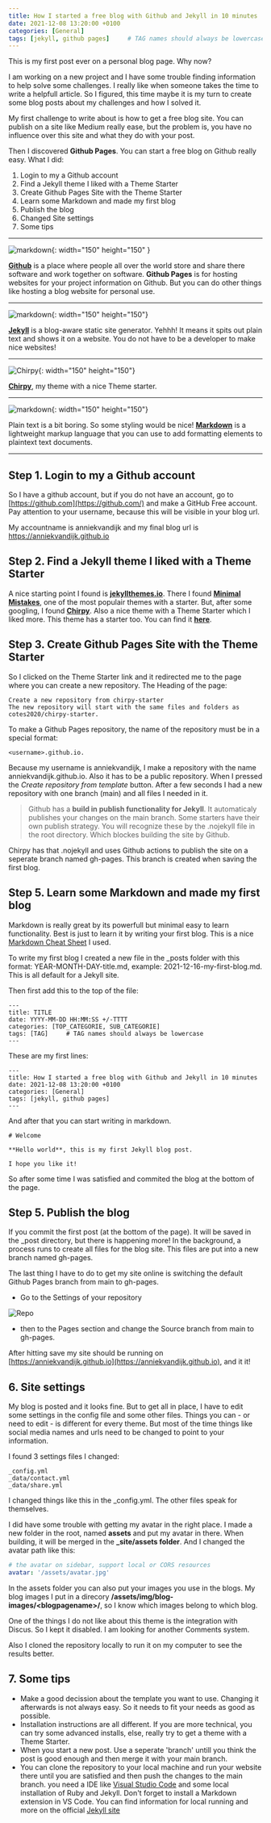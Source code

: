 ```yaml
---
title: How I started a free blog with Github and Jekyll in 10 minutes
date: 2021-12-08 13:20:00 +0100
categories: [General]
tags: [jekyll, github pages]     # TAG names should always be lowercase
---
```


This is my first post ever on a personal blog page. Why now? 

I am working on a new project and I have some trouble finding information to help solve some challenges. I really like when someone takes the time to write a helpfull article. So I figured, this time maybe it is my turn to create some blog posts about my challenges and how I solved it. 

My first challenge to write about is how to get a free blog site. You can publish on a site like Medium really ease, but the problem is, you have no influence over this site and what they do with your post. 

Then I discovered **Github Pages**. You can start a free blog on Github really easy. What I did:
1. Login to my a Github account
2. Find a Jekyll theme I liked with a Theme Starter
3. Create Github Pages Site with the Theme Starter
5. Learn some Markdown and made my first blog
6. Publish the blog
7. Changed Site settings
8. Some tips

---

![markdown](/assets/img/blog-images/2021-12-08-First-post/Github.png){: width="150" height="150" }

[**Github**](https://github.com/) is a place where people all over the world store and share there software and work together on software. **Github Pages** is for hosting websites for your project information on Github. But you can do other things like hosting a blog website for personal use.

---

![markdown](/assets/img/blog-images/2021-12-08-First-post/Jekyll.png){: width="150" height="150"} 

[**Jekyll**](https://jekyllrb.com/) is a blog-aware static site generator. Yehhh! It means it spits out plain text and shows it on a website. You do not have to be a developer to make nice websites!

---

![Chirpy](/assets/img/blog-images/2021-12-08-First-post/Screenshot1.jpg){: width="150" height="150"} 

[**Chirpy**](https://chirpy.cotes.info/), my theme with a nice Theme starter. 

---

![markdown](/assets/img/blog-images/2021-12-08-First-post/markdown.png){: width="150" height="150"} 

Plain text is a bit boring. So some styling would be nice! [**Markdown**](https://www.markdownguide.org/) is a lightweight markup language that you can use to add formatting elements to plaintext text documents.

---

## Step 1. Login to my a Github account

So I have a github account, but if you do not have an account, go to [https://github.com](https://github.com/) and make a GitHub Free account. Pay attention to your username, because this will be visible in your blog url. 

My accountname is anniekvandijk and my final blog url is https://anniekvandijk.github.io

## Step 2. Find a Jekyll theme I liked with a Theme Starter

A nice starting point I found is [**jekyllthemes.io**](https://jekyllthemes.io). There I found [**Minimal Mistakes**](https://jekyllthemes.io/theme/minimal-mistakes), one of the most populair themes with a starter. But,  after some googling, I found [**Chirpy**](https://github.com/cotes2020/jekyll-theme-chirpy). Also a nice theme with a Theme Starter which I liked more. This theme has a starter too. You can find it [**here**](https://github.com/cotes2020/chirpy-starter).

## Step 3. Create Github Pages Site with the Theme Starter

So I clicked on the Theme Starter link and it redirected me to the page where you can create a new repository. The Heading of the page:

```
Create a new repository from chirpy-starter
The new repository will start with the same files and folders as cotes2020/chirpy-starter.
```

To make a Github Pages repository, 
the name of the repository must be in a special format: 
```
<username>.github.io.
```
Because my username is anniekvandijk, I make a repository with the name anniekvandijk.github.io. Also it has to be a public repository. When I pressed the *Create repository from template* button. After a few seconds I had a new repository with one branch (main) and all files I needed in it. 

> Github has a **build in publish functionality for Jekyll**. It automaticaly publishes your changes on the main branch. Some starters have their own publish strategy. You will recognize these by the .nojekyll file in the root directory. Which blockes building the site by Github.

Chirpy has that .nojekyll and uses Github actions to publish the site on a seperate branch named gh-pages. This branch is created when saving the first blog. 

## Step 5. Learn some Markdown and made my first blog

Markdown is really great by its powerfull but minimal easy to learn functionality. Best is just to learn it by writing your first blog. This is a nice [Markdown Cheat Sheet](https://www.markdownguide.org/cheat-sheet/) I used.

To write my first blog I created a new file in the _posts folder with this format: YEAR-MONTH-DAY-title.md, example: 2021-12-16-my-first-blog.md. This is all default for a Jekyll site. 

Then first add this to the top of the file:

```
---
title: TITLE
date: YYYY-MM-DD HH:MM:SS +/-TTTT
categories: [TOP_CATEGORIE, SUB_CATEGORIE]
tags: [TAG]     # TAG names should always be lowercase
---
```
These are my first lines:
```
---
title: How I started a free blog with Github and Jekyll in 10 minutes
date: 2021-12-08 13:20:00 +0100
categories: [General]
tags: [jekyll, github pages]
---
```

And after that you can start writing in markdown. 

```
# Welcome

**Hello world**, this is my first Jekyll blog post.

I hope you like it!
```
So after some time I was satisfied and commited the blog at the bottom of the page.

## Step 5. Publish the blog

If you commit the first post (at the bottom of the page). It will be saved in the _post directory, but there is happening more! In the background, a process runs to create all files for the blog site. This files are put into a new branch named gh-pages.

The last thing I have to do to get my site online is switching the default Github Pages branch from main to gh-pages. 
- Go to the Settings of your repository

![Repo](/assets/img/blog-images/2021-12-08-First-post/Screenshot2.jpg)

- then to the Pages section and change the Source branch from main to gh-pages. 

After hitting save my site should be running on 
[https://anniekvandijk.github.io](https://anniekvandijk.github.io), and it it!

## 6. Site settings

My blog is posted and it looks fine. But to get all in place, I have to edit some settings in the config file and some other files. Things you can - or need to edit -  is different for every theme. But most of the time things like social media names and urls need to be changed to point to your information.

 I found 3 settings files I changed:

```
_config.yml
_data/contact.yml
_data/share.yml
```
I changed things like this in the _config.yml. The other files speak for themselves. 

I did have some trouble with getting my avatar in the right place. I made a new folder in the root, named **assets** and put my avatar in there. When building, it will be merged in the **_site/assets folder**. And I changed the avatar path like this:

```yaml
# the avatar on sidebar, support local or CORS resources
avatar: '/assets/avatar.jpg'
```
In the assets folder you can also put your images you use in the blogs. My blog images I put in a direcory **/assets/img/blog-images/\<blogpagename>/**, so I know which images belong to which blog. 

One of the things I do not like about this theme is the integration with Discus. So I kept it disabled. I am looking for another Comments system. 

Also I cloned the repository locally to run it on my computer to see the results better.

## 7. Some tips

- Make a good decission about the template you want to use. Changing it afterwards is not always easy. So it needs to fit your needs as good as possible. 
- Installation instructions are all different. If you are more technical, you can try some advanced installs, else, really try to get a theme with a Theme Starter.
- When you start a new post. Use a seperate 'branch' untill you think the post is good enough and then merge it with your main branch. 
- You can clone the repository to your local machine and run your website there until you are satisfied and then push the changes to the main branch. you need a IDE like [Visual Studio Code](https://code.visualstudio.com/) and some local installation of Ruby and Jekyll. Don't forget to install a Markdown extension in VS Code. You can find information for local running and more on the official [Jekyll site](https://jekyllrb.com/docs/)

